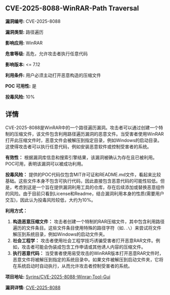 ## CVE-2025-8088-WinRAR-Path Traversal

**漏洞编号:** CVE-2025-8088

**漏洞类型:** 路径遍历

**影响应用:** WinRAR

**危害等级:** 高危，允许攻击者执行任意代码

**影响版本:** <= 7.12

**利用条件:** 用户必须主动打开恶意构造的压缩文件

**POC 可用性:** 是

**投毒风险:** 10%

## 详情

CVE-2025-8088是WinRAR中的一个路径遍历漏洞。攻击者可以通过创建一个特制的压缩文件，该文件包含利用路径遍历漏洞的恶意文件。当受害者使用WinRAR打开此压缩文件时，恶意文件会被解压到指定目录，例如Windows的启动目录。这使得攻击者可以执行任意代码，例如安装恶意软件或控制受害者的系统。

**有效性：** 根据漏洞库信息和搜索引擎结果，该漏洞被确认为存在且已被利用。POC可用，表明该漏洞可以被成功利用。

**投毒风险：** 提供的POC代码仅包含MIT许可证和README.md文件，看起来比较基础。这些文件本身不包含可执行代码，因此直接包含恶意代码的可能性较低。但是，考虑到这是一个旨在提供漏洞利用工具的仓库，存在后续添加或替换恶意组件的风险。由于目前只看到License和Readme，结合漏洞利用本身的性质(需要用户交互)，因此认为投毒风险较低，大约为10%。

**利用方式：**

1.  **构造恶意压缩文件：** 攻击者创建一个特制的RAR压缩文件，其中包含利用路径遍历的文件条目。这些文件条目使用特殊的路径字符（如`..\`）来尝试将文件解压到系统目录，例如Windows的启动文件夹。
2.  **社会工程学：** 攻击者使用社会工程学技巧诱骗受害者打开恶意RAR文件。例如，攻击者可能会伪装成包含工作申请或其他诱人内容的压缩文件。
3.  **执行恶意代码：** 当受害者使用易受攻击的WinRAR版本打开恶意RAR文件时，恶意文件将被解压到指定的系统目录中。如果文件被解压到启动文件夹，它将在系统启动时自动执行，从而允许攻击者控制受害者的系统。

**项目地址:** [Syrins/CVE-2025-8088-Winrar-Tool-Gui](https://github.com/Syrins/CVE-2025-8088-Winrar-Tool-Gui)

**漏洞详情:** [CVE-2025-8088](https://nvd.nist.gov/vuln/detail/CVE-2025-8088)